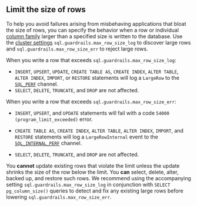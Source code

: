 ## Limit the size of rows

To help you avoid failures arising from misbehaving applications that bloat the size of rows, you can specify the behavior when a row or individual [column family](column-families.html) larger than a specified size is written to the database. Use the [cluster settings](cluster-settings.html) `sql.guardrails.max_row_size_log` to discover large rows and `sql.guardrails.max_row_size_err` to reject large rows.

When you write a row that exceeds `sql.guardrails.max_row_size_log`:

- `INSERT`, `UPSERT`, `UPDATE`, `CREATE TABLE AS`, `CREATE INDEX`, `ALTER TABLE`, `ALTER INDEX`, `IMPORT`, or `RESTORE` statements will log a `LargeRow` to the [`SQL_PERF`](logging.html#sql_perf) channel.
- `SELECT`, `DELETE`, `TRUNCATE`, and `DROP` are not affected.

When you write a row that exceeds `sql.guardrails.max_row_size_err`:

- `INSERT`, `UPSERT`, and `UPDATE` statements will fail with a code `54000 (program_limit_exceeded)` error.

- `CREATE TABLE AS`, `CREATE INDEX`, `ALTER TABLE`, `ALTER INDEX`, `IMPORT`, and `RESTORE` statements will log a `LargeRowInternal` event to the [`SQL_INTERNAL_PERF`](logging.html#sql_internal_perf) channel.

- `SELECT`, `DELETE`, `TRUNCATE`, and `DROP` are not affected.

You **cannot** update existing rows that violate the limit unless the update shrinks the size of the
row below the limit. You **can** select, delete, alter, backed up, and restore such rows. We
recommend using the accompanying setting `sql.guardrails.max_row_size_log` in conjunction with
`SELECT pg_column_size()` queries to detect and fix any existing large rows before lowering
`sql.guardrails.max_row_size_err`.
